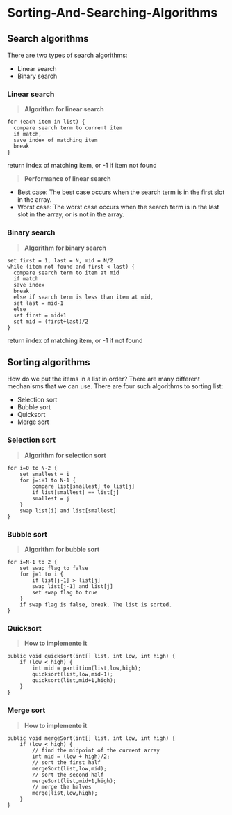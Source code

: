 # Sorting-And-Searching-Algorithms

## Search algorithms
There are two types of search algorithms:
* Linear search
* Binary search

### Linear search
> **Algorithm for linear search** 

    for (each item in list) {
      compare search term to current item
      if match,
      save index of matching item
      break
    }

return index of matching item, or -1 if item not found

> **Performance of linear search**
* Best case: The best case occurs when the search term is in the first slot in the array.
* Worst case: The worst case occurs when the search term is in the last slot in the array, or is not in
the array.

### Binary search
> **Algorithm for binary search**

    set first = 1, last = N, mid = N/2
    while (item not found and first < last) {
      compare search term to item at mid
      if match
      save index
      break
      else if search term is less than item at mid,
      set last = mid-1
      else
      set first = mid+1
      set mid = (first+last)/2
    }
    
return index of matching item, or -1 if not found


## Sorting algorithms
How do we put the items in a list in order? There are many different mechanisms that we can use. There are four such algorithms to sorting list:
* Selection sort
* Bubble sort
* Quicksort
* Merge sort

### Selection sort
> **Algorithm for selection sort**

    for i=0 to N-2 {
        set smallest = i
        for j=i+1 to N-1 {
            compare list[smallest] to list[j]
            if list[smallest] == list[j]
            smallest = j
        }
        swap list[i] and list[smallest]
    } 
 
### Bubble sort
> **Algorithm for bubble sort**
   
    for i=N-1 to 2 {
        set swap flag to false
        for j=1 to i {
            if list[j-1] > list[j]
            swap list[j-1] and list[j]
            set swap flag to true
        }
        if swap flag is false, break. The list is sorted.
    }
    
### Quicksort
> **How to implemente it**

    public void quicksort(int[] list, int low, int high) {
        if (low < high) {
            int mid = partition(list,low,high);
            quicksort(list,low,mid-1);
            quicksort(list,mid+1,high);
        }
    }
    
### Merge sort
> **How to implemente it**

    public void mergeSort(int[] list, int low, int high) {
        if (low < high) {
            // find the midpoint of the current array
            int mid = (low + high)/2;
            // sort the first half
            mergeSort(list,low,mid);
            // sort the second half
            mergeSort(list,mid+1,high);
            // merge the halves
            merge(list,low,high);
        }
    }
